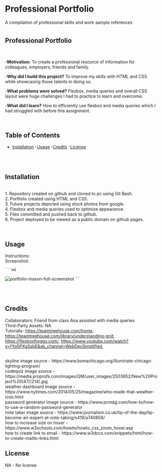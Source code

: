 # Professional Portfolio
A compilation of professional skills and work sample references
# <Portfolio>

## Professional Portfolio
<br>

-<strong>Motivation:</strong> To create a professional resource of information for colleagues, employers, friends and family.

-<strong>Why did I build this project?</strong> To improve my skills with HTML and CSS while showcasing those talents in doing so.

-<strong>What problems were solved?</strong> Flexbox, media queries and overall CSS layout were huge challenges I had to practice to learn and overcome.

-<strong>What did I learn?</strong> How to efficiently use flexbox and media queries which I had struggled with before this assignment.

<br>


## Table of Contents

- [Installation](#installation)
-[Usage](#usage)
-[Credits](#credits)
-[License](#license)

<br></br>


## Installation
<br> 1&period;  Repository created on github and cloned to pc using Git Bash.
<br> 2&period; Portfolio created using HTML and CSS.
<br> 3&period; Future projects depicted using stock photos from google.
<br> 4&period; Flexbox and media queries used to optimize appearance.
<br> 5&period; Files committed and pushed back to github.
<br> 6&period; Project deployed to be viewed as a public domain on github pages.

<br>

## Usage

Instructions: 
<br>
Screenshot:

    ```md
![portfolio-mason-full-screenshot](https://user-images.githubusercontent.com/35643709/163661226-f307a1f2-6eda-4c28-b7a4-b2ce14450980.png)
    ```

<br><br/>

## Credits
Collaborators: Friend from class Ana assisted with media queries
<br>Third-Party Assets: NA
<br>
Tutorials- https://teamtreehouse.com/home,
https://teamtreehouse.com/library/understanding-grid,
https://flexboxfroggy.com/,
https://www.youtube.com/watch?v=fYq5PXgSsbE&ab_channel=WebDevSimplified,


<br>
skyline image source -  https://www.bomachicago.org/illuminate-chicago-lighting-program/
<br>
codequiz image source - https://media.proprofs.com/images/QM/user_images/2503852/New%20Project%20(47)(214).jpg
<br>
weather dashboard image source - https://www.nytimes.com/2014/05/25/magazine/who-made-that-weather-icon.html
<br>
password generator image source - https://www.pcmag.com/how-to/how-to-use-a-random-password-generator
<br>
note taker image source - https://www.journalism.co.uk/tip-of-the-day/tip-become-an-expert-at-note-taking/s419/a740859/
<br>
how to increase size on hover - https://www.w3schools.com/howto/howto_css_zoom_hover.asp
<br>
how to create link to email - https://www.w3docs.com/snippets/html/how-to-create-mailto-links.html
<br>

## License
NA - No license
